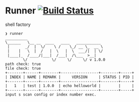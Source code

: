 # Runner [![Build Status](https://travis-ci.org/feifan00x/runner.svg?branch=master)](https://travis-ci.org/feifan00x/runner)
shell factory

```
❯ runner
__________                                  
\______   \__ __  ____   ____   ___________ 
 |       _/  |  \/    \ /    \_/ __ \_  __ \
 |    |   \  |  /   |  \   |  \  ___/|  | \/
 |____|_  /____/|___|  /___|  /\___  >__|   
        \/           \/     \/     \/ v 1.0.0
path check: true
file check: true
+-------+------+--------+-----------------+--------+-----+
| INDEX | NAME | REMARK |     VERSION     | STATUS | PID |
+-------+------+--------+-----------------+--------+-----+
|   1   | test | 1.0.0  | echo helloworld |        |     |
+-------+------+--------+-----------------+--------+-----+
input s scan config or index number exec.
```

